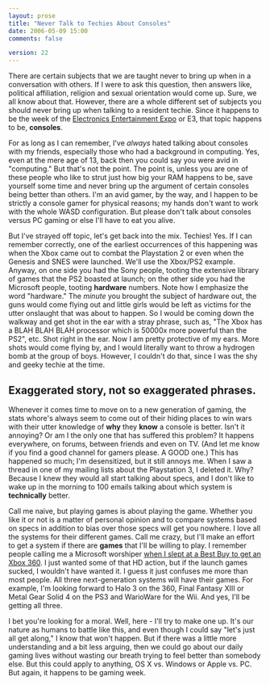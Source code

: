 ```yaml
---
layout: prose
title: "Never Talk to Techies About Consoles"
date: 2006-05-09 15:00
comments: false

version: 22
---
```


There are certain subjects that we are taught never to bring up when in a conversation with others. If I were to ask this question, then answers like, political affiliation, religion and sexual orientation would come up. Sure, we all know about that. However, there are a whole different set of subjects you should never bring up when talking to a resident techie. Since it happens to be the week of the [Electronics Entertainment Expo][1] or E3, that topic happens to be, **consoles**.

For as long as I can remember, I've *always* hated talking about consoles with my friends, especially those who had a background in computing. Yes, even at the mere age of 13, back then you could say you were avid in "computing." But that's not the point. The point is, unless you are one of these people who like to strut just how big your RAM happens to be, save yourself some time and never bring up the argument of certain consoles being better than others. I'm an avid gamer, by the way, and I happen to be strictly a console gamer for physical reasons; my hands don't want to work with the whole WASD configuration. But please don't talk about consoles versus PC gaming or else I'll have to eat you alive.

But I've strayed off topic, let's get back into the mix. Techies! Yes. If I can remember correctly, one of the earliest occurrences of this happening was when the Xbox came out to combat the Playstation 2 or even when the Genesis and SNES were launched. We'll use the Xbox/PS2 example. Anyway, on one side you had the Sony people, tooting the extensive library of games that the PS2 boasted at launch; on the other side you had the Microsoft people, tooting **hardware** numbers. Note how I emphasize the word "hardware." The *minute* you brought the subject of hardware out, the guns would come flying out and little girls would be left as victims for the utter onslaught that was about to happen. So I would be coming down the walkway and get shot in the ear with a stray phrase, such as, "The Xbox has a BLAH BLAH BLAH processor which is 50000x more powerful than the PS2", etc. Shot right in the ear. Now I am pretty protective of my ears. More shots would come flying by, and I would literally want to throw a hydrogen bomb at the group of boys. However, I couldn't do that, since I was the shy and geeky techie at the time.

## Exaggerated story, not so exaggerated phrases.

Whenever it comes time to move on to a new generation of gaming, the stats whore's always seem to come out of their hiding places to win wars with their utter knowledge of **why** they **know** a console is better. Isn't it annoying? Or am I the only one that has suffered this problem? It happens everywhere, on forums, between friends and even on TV. (And let me know if you find a good channel for gamers please. A GOOD one.) This has happened so much; I'm desensitized, but it still annoys me. When I saw a thread in one of my mailing lists about the Playstation 3, I deleted it. Why? Because I knew they would all start talking about specs, and I don't like to wake up in the morning to 100 emails talking about which system is **technically** better.

Call me naive, but playing games is about playing the game. Whether you like it or not is a matter of personal opinion and to compare systems based on specs in addition to bias over those specs will get you nowhere. I love all the systems for their different games. Call me crazy, but I'll make an effort to get a system if there are **games** that I'll be willing to play. I remember people calling me a Microsoft worshiper [when I slept at a Best Buy to get an Xbox 360][2]. I just wanted some of that HD action, but if the launch games sucked, I wouldn't have wanted it. I guess it just confuses me more than most people. All three next-generation systems will have their games. For example, I'm looking forward to Halo 3 on the 360, Final Fantasy XIII or Metal Gear Solid 4 on the PS3 and WarioWare for the Wii. And yes, I'll be getting all three.

I bet you're looking for a moral. Well, here - I'll try to make one up. It's our nature as humans to battle like this, and even though I could say "let's just all get along," I know that won't happen. But if there was a little more understanding and a bit less arguing, then we could go about our daily gaming lives without wasting our breath trying to feel better than somebody else. But this could apply to anything, OS X vs. Windows or Apple vs. PC. But again, it happens to be gaming week.

[1]: http://www.e3expo.com/
[2]: http://avalonstar.com/2005/nov/22/xbox-360-best-buy-fiasco/

